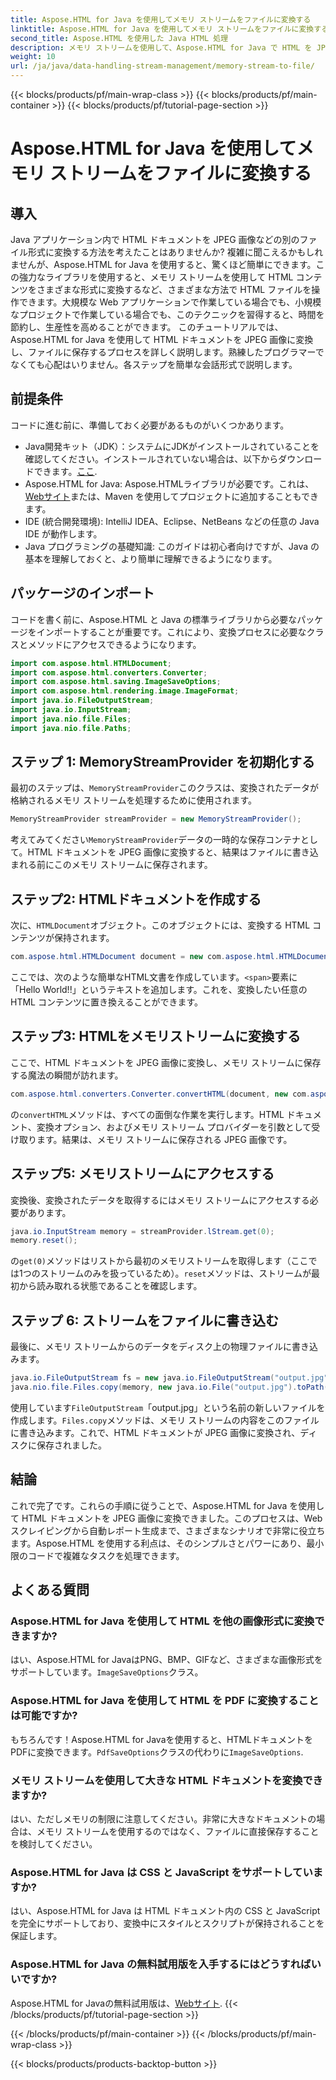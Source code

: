 ```yaml
---
title: Aspose.HTML for Java を使用してメモリ ストリームをファイルに変換する
linktitle: Aspose.HTML for Java を使用してメモリ ストリームをファイルに変換する
second_title: Aspose.HTML を使用した Java HTML 処理
description: メモリ ストリームを使用して、Aspose.HTML for Java で HTML を JPEG に変換します。このステップ バイ ステップ ガイドに従って、HTML から画像へのシームレスな変換を行います。
weight: 10
url: /ja/java/data-handling-stream-management/memory-stream-to-file/
---
```


{{< blocks/products/pf/main-wrap-class >}}
{{< blocks/products/pf/main-container >}}
{{< blocks/products/pf/tutorial-page-section >}}

# Aspose.HTML for Java を使用してメモリ ストリームをファイルに変換する

## 導入
Java アプリケーション内で HTML ドキュメントを JPEG 画像などの別のファイル形式に変換する方法を考えたことはありませんか? 複雑に聞こえるかもしれませんが、Aspose.HTML for Java を使用すると、驚くほど簡単にできます。この強力なライブラリを使用すると、メモリ ストリームを使用して HTML コンテンツをさまざまな形式に変換するなど、さまざまな方法で HTML ファイルを操作できます。大規模な Web アプリケーションで作業している場合でも、小規模なプロジェクトで作業している場合でも、このテクニックを習得すると、時間を節約し、生産性を高めることができます。
このチュートリアルでは、Aspose.HTML for Java を使用して HTML ドキュメントを JPEG 画像に変換し、ファイルに保存するプロセスを詳しく説明します。熟練したプログラマーでなくても心配はいりません。各ステップを簡単な会話形式で説明します。
## 前提条件
コードに進む前に、準備しておく必要があるものがいくつかあります。
- Java開発キット（JDK）：システムにJDKがインストールされていることを確認してください。インストールされていない場合は、以下からダウンロードできます。[ここ](https://www.oracle.com/java/technologies/javase-jdk11-downloads.html).
-  Aspose.HTML for Java: Aspose.HTMLライブラリが必要です。これは、[Webサイト](https://releases.aspose.com/html/java/)または、Maven を使用してプロジェクトに追加することもできます。
- IDE (統合開発環境): IntelliJ IDEA、Eclipse、NetBeans などの任意の Java IDE が動作します。
- Java プログラミングの基礎知識: このガイドは初心者向けですが、Java の基本を理解しておくと、より簡単に理解できるようになります。

## パッケージのインポート
コードを書く前に、Aspose.HTML と Java の標準ライブラリから必要なパッケージをインポートすることが重要です。これにより、変換プロセスに必要なクラスとメソッドにアクセスできるようになります。
```java
import com.aspose.html.HTMLDocument;
import com.aspose.html.converters.Converter;
import com.aspose.html.saving.ImageSaveOptions;
import com.aspose.html.rendering.image.ImageFormat;
import java.io.FileOutputStream;
import java.io.InputStream;
import java.nio.file.Files;
import java.nio.file.Paths;
```
## ステップ 1: MemoryStreamProvider を初期化する
最初のステップは、`MemoryStreamProvider`このクラスは、変換されたデータが格納されるメモリ ストリームを処理するために使用されます。
```java
MemoryStreamProvider streamProvider = new MemoryStreamProvider();
```
考えてみてください`MemoryStreamProvider`データの一時的な保存コンテナとして。HTML ドキュメントを JPEG 画像に変換すると、結果はファイルに書き込まれる前にこのメモリ ストリームに保存されます。
## ステップ2: HTMLドキュメントを作成する
次に、`HTMLDocument`オブジェクト。このオブジェクトには、変換する HTML コンテンツが保持されます。
```java
com.aspose.html.HTMLDocument document = new com.aspose.html.HTMLDocument("<span>Hello World!!</span>");
```
ここでは、次のような簡単なHTML文書を作成しています。`<span>`要素に「Hello World!!」というテキストを追加します。これを、変換したい任意の HTML コンテンツに置き換えることができます。

## ステップ3: HTMLをメモリストリームに変換する
ここで、HTML ドキュメントを JPEG 画像に変換し、メモリ ストリームに保存する魔法の瞬間が訪れます。
```java
com.aspose.html.converters.Converter.convertHTML(document, new com.aspose.html.saving.ImageSaveOptions(com.aspose.html.rendering.image.ImageFormat.Jpeg), streamProvider.lStream);
```
の`convertHTML`メソッドは、すべての面倒な作業を実行します。HTML ドキュメント、変換オプション、およびメモリ ストリーム プロバイダーを引数として受け取ります。結果は、メモリ ストリームに保存される JPEG 画像です。
## ステップ5: メモリストリームにアクセスする
変換後、変換されたデータを取得するにはメモリ ストリームにアクセスする必要があります。
```java
java.io.InputStream memory = streamProvider.lStream.get(0);
memory.reset();
```
の`get(0)`メソッドはリストから最初のメモリストリームを取得します（ここでは1つのストリームのみを扱っているため）。`reset`メソッドは、ストリームが最初から読み取れる状態であることを確認します。
## ステップ 6: ストリームをファイルに書き込む
最後に、メモリ ストリームからのデータをディスク上の物理ファイルに書き込みます。
```java
java.io.FileOutputStream fs = new java.io.FileOutputStream("output.jpg");
java.nio.file.Files.copy(memory, new java.io.File("output.jpg").toPath());
```
使用しています`FileOutputStream`「output.jpg」という名前の新しいファイルを作成します。`Files.copy`メソッドは、メモリ ストリームの内容をこのファイルに書き込みます。これで、HTML ドキュメントが JPEG 画像に変換され、ディスクに保存されました。
## 結論
これで完了です。これらの手順に従うことで、Aspose.HTML for Java を使用して HTML ドキュメントを JPEG 画像に変換できました。このプロセスは、Web スクレイピングから自動レポート生成まで、さまざまなシナリオで非常に役立ちます。Aspose.HTML を使用する利点は、そのシンプルさとパワーにあり、最小限のコードで複雑なタスクを処理できます。
## よくある質問
### Aspose.HTML for Java を使用して HTML を他の画像形式に変換できますか?
はい、Aspose.HTML for JavaはPNG、BMP、GIFなど、さまざまな画像形式をサポートしています。`ImageSaveOptions`クラス。
### Aspose.HTML for Java を使用して HTML を PDF に変換することは可能ですか?
もちろんです！Aspose.HTML for Javaを使用すると、HTMLドキュメントをPDFに変換できます。`PdfSaveOptions`クラスの代わりに`ImageSaveOptions`.
### メモリ ストリームを使用して大きな HTML ドキュメントを変換できますか?
はい、ただしメモリの制限に注意してください。非常に大きなドキュメントの場合は、メモリ ストリームを使用するのではなく、ファイルに直接保存することを検討してください。
### Aspose.HTML for Java は CSS と JavaScript をサポートしていますか?
はい、Aspose.HTML for Java は HTML ドキュメント内の CSS と JavaScript を完全にサポートしており、変換中にスタイルとスクリプトが保持されることを保証します。
### Aspose.HTML for Java の無料試用版を入手するにはどうすればいいですか?
 Aspose.HTML for Javaの無料試用版は、[Webサイト](https://releases.aspose.com/).
{{< /blocks/products/pf/tutorial-page-section >}}

{{< /blocks/products/pf/main-container >}}
{{< /blocks/products/pf/main-wrap-class >}}

{{< blocks/products/products-backtop-button >}}
